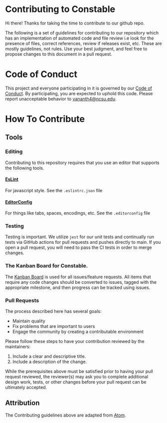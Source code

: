 # Contributing to Constable
Hi there! Thanks for taking the time to contribute to our github repo.

The following is a set of guidelines for contributing to our repository which has an implementation of automated code and file review i.e look for the presence of files, correct references, review if releases exist, etc. These are mostly guidelines, not rules. Use your best judgment, and feel free to propose changes to this document in a pull request.

# Code of Conduct
This project and everyone participating in it is governed by our [Code of Conduct](./CODE-OF-CONDUCT.md). By participating, you are expected to uphold this code. Please report unacceptable behavior to vananth4@ncsu.edu.

# How To Contribute

## Tools

### Editing

Contributing to this repository requires that you use an editor that supports the following tools.

#### [EsLint](https://eslint.org/)

For javascript style. See the `.eslintrc.json` file

#### [EditorConfig](https://EditorConfig.org) 

For things like tabs, spaces, encodings, etc. See the `.editorconfig` file 

### Testing

Testing is important. We utilize `jest` for our unit tests and continually run tests via GitHub actions for pull requests and pushes directly to main. If you open a pull request, you will need to pass the CI tests in order to merge changes.

### The Kanban Board for Constable.

The [Kanban Board](https://github.com/dangoslen/constable-github-action/projects/1) is used for all issues/feature requests. All items that require any code changes should be converted to issues, tagged with the appropriate milestone, and then progress can be tracked using issues.

### Pull Requests

The process described here has several goals:

- Maintain quality
- Fix problems that are important to users
- Engage the community by creating a contributable environment

Please follow these steps to have your contribution reviewed by the maintainers:

1. Include a clear and descriptive title.
2. Include a description of the change.

While the prerequisites above must be satisfied prior to having your pull request reviewed, the reviewer(s) may ask you to complete additional design work, tests, or other changes before your pull request can be ultimately accepted.

## Attribution

The Contributing guidelines above are adapted from [Atom][homepage].

[homepage]: https://github.com/atom/atom
